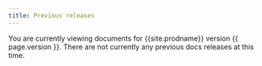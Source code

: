 ```yaml
---
title: Previous releases
---
```



You are currently viewing documents for {{site.prodname}} version {{ page.version }}. There are not currently any previous docs releases at this time.

